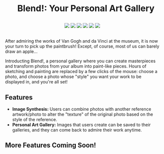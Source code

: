 <div align="center">
    <div id="user-content-toc">
      <ul>
          <summary><h1 style="display: inline-block; margin-bottom:0px">Blend!: Your Personal Art Gallery</h1></summary>
      </ul>
    </div>
       <br>
    <img src="https://img.shields.io/badge/python-3670A0?style=for-the-badge&logo=python&logoColor=ffdd54"/>
    <img src="https://img.shields.io/badge/Django-092E20?style=for-the-badge&logo=django&logoColor=green"/>
    <img src="https://shields.io/badge/react-black?logo=react&style=for-the-badge"/>
    <img src="https://img.shields.io/badge/typescript-%23007ACC.svg?style=for-the-badge&logo=typescript&logoColor=white"/>
    <img src="https://img.shields.io/badge/tailwindcss-%2338B2AC.svg?style=for-the-badge&logo=tailwind-css&logoColor=white"/>
    <img src="https://img.shields.io/badge/docker-%230db7ed.svg?style=for-the-badge&logo=docker&logoColor=white"/>
    <br><br>
</div>

After admiring the works of Van Gogh and da Vinci at the museum, it is now your turn to pick up the paintbrush! Except, of course, most of us can barely draw an apple...

Introducting Blend!, a personal gallery where you can create masterpieces and transform photos from your album into paint-like pieces. Hours of sketching and painting are replaced by a few clicks of the mouse: choose a photo, and choose a photo whose "style" you want your work to be displayed in, and you're all set!

## Features
- **Image Synthesis:** Users can combine photos with another reference artwork/photo to alter the "texture" of the original photo based on the style of the reference.
- **Personal Art Gallery:** Images that users create can be saved to their galleries, and they can come back to admire their work anytime.

## More Features Coming Soon!

